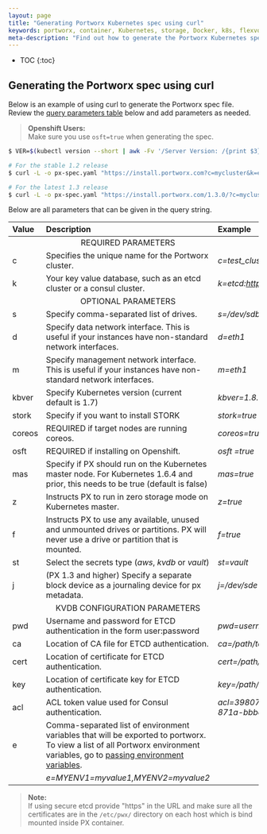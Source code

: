 ```yaml
---
layout: page
title: "Generating Portworx Kubernetes spec using curl"
keywords: portworx, container, Kubernetes, storage, Docker, k8s, flexvol, pv, persistent disk
meta-description: "Find out how to generate the Portworx Kubernetes spec using curl."
---
```


* TOC
{:toc}

## Generating the Portworx spec using curl

Below is an example of using curl to generate the Portworx spec file. Review the [query parameters table](/scheduler/kubernetes/px-k8s-spec-curl.html#px-k8s-query-params) below and add parameters as needed.

>**Openshift Users:**<br/> Make sure you use `osft=true` when generating the spec.

```bash
$ VER=$(kubectl version --short | awk -Fv '/Server Version: /{print $3}')

# For the stable 1.2 release
$ curl -L -o px-spec.yaml "https://install.portworx.com?c=mycluster&k=etcd://<ETCD_ADDRESS>:<ETCD_PORT>&kbver=$VER"

# For the latest 1.3 release
$ curl -L -o px-spec.yaml "https://install.portworx.com/1.3.0/?c=mycluster&k=etcd://<ETCD_ADDRESS>:<ETCD_PORT>&kbver=$VER"
```

Below are all parameters that can be given in the query string.
<a name="px-k8s-query-params"></a>

| Value  | Description                                                                                                                           | Example                                                    |
|:-------|:--------------------------------------------------------------------------------------------------------------------------------------|:-----------------------------------------------------------|
|        | <center>REQUIRED PARAMETERS</center>                                                                                                  |                                                            |
| c      | Specifies the unique name for the Portworx cluster.                                                                                   | <var>c=test_cluster</var>                                  |
| k      | Your key value database, such as an etcd cluster or a consul cluster.                                                                 | <var>k=etcd:http://etcd.fake.net:2379</var>                |
|        | <center>OPTIONAL PARAMETERS</center>                                                                                                  |                                                            |
| s      | Specify comma-separated list of drives.                                                                                               | <var>s=/dev/sdb,/dev/sdc</var>                             |
| d      | Specify data network interface. This is useful if your instances have non-standard network interfaces.                                | <var>d=eth1</var>                                          |
| m      | Specify management network interface. This is useful if your instances have non-standard network interfaces.                          | <var>m=eth1</var>                                          |
| kbver  | Specify Kubernetes version (current default is 1.7)                                                                                   | <var>kbver=1.8.4</var>                                     |
| stork  | Specify if you want to install STORK                                                                                        | <var>stork=true</var>                                     |
| coreos | REQUIRED if target nodes are running coreos.                                                                                          | <var>coreos=true</var>                                     |
| osft | REQUIRED if installing on Openshift.                                                                                          | <var> osft =true</var>                                     |
| mas    | Specify if PX should run on the Kubernetes master node. For Kubernetes 1.6.4 and prior, this needs to be true (default is false)      | <var>mas=true</var>                                        |
| z      | Instructs PX to run in zero storage mode on Kubernetes master.                                                                        | <var>z=true</var>                                          |
| f      | Instructs PX to use any available, unused and unmounted drives or partitions. PX will never use a drive or partition that is mounted. | <var>f=true</var>                                          |
| st     | Select the secrets type (_aws_, _kvdb_ or _vault_)                                                                                    | <var>st=vault</var>                                        |
| j      | (PX 1.3 and higher) Specify a separate block device as a journaling device for px metadata.                                                               | <var>j=/dev/sde</var>                                      |
|        | <center>KVDB CONFIGURATION PARAMETERS</center>                                                                                        |                                                            |
| pwd    | Username and password for ETCD authentication in the form user:password                                                               | <var>pwd=username:password</var>                           |
| ca     | Location of CA file for ETCD authentication.                                                                                          | <var>ca=/path/to/server.ca</var>                           |
| cert   | Location of certificate for ETCD authentication.                                                                                      | <var>cert=/path/to/server.crt</var>                        |
| key    | Location of certificate key for ETCD authentication.                                                                                  | <var>key=/path/to/server.key</var>                         |
| acl    | ACL token value used for Consul authentication.                                                                                       | <var>acl=398073a8-5091-4d9c-871a-bbbeb030d1f6</var>        |
| e      | Comma-separated list of environment variables that will be exported to portworx. To view a list of all Portworx environment variables, go to [passing environment variables](/runc/options.html#env-variables).
                                                      | <var>e=MYENV1=myvalue1,MYENV2=myvalue2</var> |


>**Note:**<br/> If using secure etcd provide "https" in the URL and make sure all the certificates are in the `/etc/pwx/` directory on each host which is bind mounted inside PX container.


